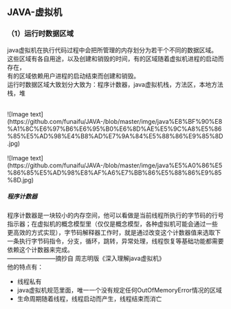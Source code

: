 JAVA-虚拟机
------------------------------
### （1）运行时数据区域<br>
java虚拟机在执行代码过程中会把所管理的内存划分为若干个不同的数据区域。<br>
这些区域有各自用途，以及创建和销毁的时间，有的区域随着虚拟机进程的启动而存在，<br>
有的区域依赖用户进程的启动结束而创建和销毁。<br>
运行时数据区域大致划分大致为：程序计数器，java虚拟机栈，方法区，本地方法栈，堆<br>

<br>
![Image text](https://github.com/funaifu/JAVA-/blob/master/imge/java%E8%BF%90%E8%A1%8C%E6%97%B6%E6%95%B0%E6%8D%AE%E5%9C%A8%E5%86%85%E5%AD%98%E4%B8%AD%E7%9A%84%E5%88%86%E9%85%8D.jpg)<br>
<br>
![Image text](https://github.com/funaifu/JAVA-/blob/master/imge/java%E5%A0%86%E5%86%85%E5%AD%98%E8%AF%A6%E7%BB%86%E5%88%86%E9%85%8D.jpg)
<br>

##### 程序计数器<br>
程序计数器是一块较小的内存空间，他可以看做是当前线程所执行的字节码的行号指示器；在虚拟机的概念模型里（仅仅是概念模型，各种虚拟机可能会通过一些<br>更高效的方式实现），字节码解释器工作时，就是通过改变这个计数器值来选取下一条执行字节码指令，分支，循环，跳转，异常处理，线程恢复等基础功能都需要依赖这个计数器来完成。<br>————————摘抄自 周志明版《深入理解java虚拟机》<br>
他的特点有：
* 线程私有
* java虚拟机规范里面，唯一一个没有规定任何OutOfMemoryError情况的区域
* 生命周期随着线程，线程启动而产生，线程结束而消亡



